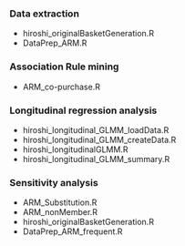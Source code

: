 ### Data extraction 
- hiroshi_originalBasketGeneration.R   
- DataPrep_ARM.R   

### Association Rule mining 
- ARM_co-purchase.R     



### Longitudinal regression analysis 
- hiroshi_longitudinal_GLMM_loadData.R  
- hiroshi_longitudinal_GLMM_createData.R  
- hiroshi_longitudinalGLMM.R   
- hiroshi_longitudinal_GLMM_summary.R   


### Sensitivity analysis 
- ARM_Substitution.R   
- ARM_nonMember.R   
- hiroshi_originalBasketGeneration.R   
- DataPrep_ARM_frequent.R   

